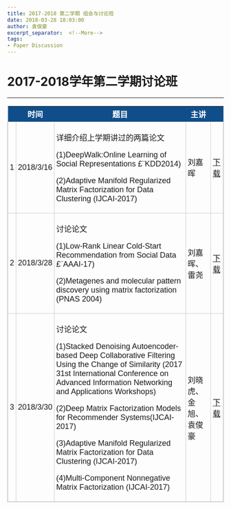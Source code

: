 ```yaml
---
title: 2017-2018 第二学期 组会与讨论班
date: 2018-03-28 18:03:00
author: 袁俊豪
excerpt_separator:  <!--More-->
tags:
- Paper Discussion
---
```


# 2017-2018学年第二学期讨论班

<!-- more -->

---

<style type="text/css">
	table.tableizer-table {
		font-size: 18px;
		border: 1px solid #CCC; 
		font-family: Arial, Helvetica, sans-serif;
	} 
	.tableizer-table td {
		padding: 4px;
		margin: 3px;
		border: 1px solid #CCC;
	}
	.tableizer-table th {
		background-color: #104E8B; 
		color: #FFF;
		font-weight: bold;
	}
</style>

<table class="tableizer-table">
<thead><tr class="tableizer-firstrow"><th></th><th>时间</th><th>题目</th><th>主讲</th><th>&nbsp;</th></tr></thead><tbody>
 <tr><td>1</td><td>2018/3/16</td><td>
	<p>详细介绍上学期讲过的两篇论文</p>
	<p>(1)DeepWalk:Online Learning of Social Representations £¨KDD2014)</p>
	<p>(2)Adaptive Manifold Regularized Matrix Factorization for Data Clustering (IJCAI-2017)</p>
</td><td>刘嘉晖</td><td><a href="https://raw.githubusercontent.com/nkiip/nkiip.github.com/master/raw/meetings/2018-03-16.zip">下载</a></td></tr>
 <tr><td>2</td><td>2018/3/28</td><td>
	<p>讨论论文</p>
	<p>(1)Low-Rank Linear Cold-Start Recommendation from Social Data £¨AAAI-17)</p>
	<p>(2)Metagenes and molecular pattern discovery using matrix factorization (PNAS 2004)</p>
</td><td>刘嘉晖、雷尧</td><td><a href="https://raw.githubusercontent.com/nkiip/nkiip.github.com/master/raw/meetings/2018-03-23.zip">下载</a></td></tr>
<tr><td>3</td><td>2018/3/30</td><td>
	<p>讨论论文</p>
	<p>(1)Stacked Denoising Autoencoder-based Deep Collaborative Filtering Using the Change of Similarity (2017 31st International Conference on Advanced Information Networking and Applications Workshops)</p>
	<p>(2)Deep Matrix Factorization Models for Recommender Systems(IJCAI-2017)	</p>
	<p>(3)Adaptive Manifold Regularized Matrix Factorization for Data Clustering (IJCAI-2017)</p>
	<p>(4)Multi-Component Nonnegative Matrix Factorization (IJCAI-2017)</p>
</td><td>刘晓虎、金旭、袁俊豪</td><td><a href="https://raw.githubusercontent.com/nkiip/nkiip.github.com/master/raw/meetings/2018-03-30.zip">下载</a></td></tr>
</tbody></table>